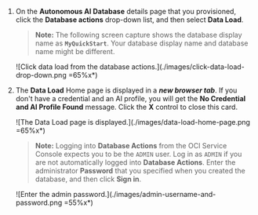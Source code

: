 <!--
    {
        "name":"Go to Data Load Utility Database Action",
        "description":"Navigate to data loader. AUTHORS: For expediency, this task uses the ADMIN user/password to open Database Actions. In your workshop, you might want to substitute a different user/password to open Database Actions.",
        "author":"Lauran K. Serhal, Consulting User Assistance Developer",
        "lastUpdated":"Lauran K. Serhal, October 2025"
    }
-->

1. On the **Autonomous AI Database** details page that you provisioned, click the **Database actions** drop-down list, and then select **Data Load**. 

    >**Note:** The following screen capture shows the database display name as **`MyQuickStart`**. Your database display name and database name might be different.

    ![Click data load from the database actions.](./images/click-data-load-drop-down.png =65%x*)

2. The **Data Load** Home page is displayed in a _**new browser tab**_. If you don't have a credential and an AI profile, you will get the **No Credential and AI Profile Found** message. Click the **X** control to close this card. 

    ![The Data Load page is displayed.](./images/data-load-home-page.png =65%x*)

    >**Note:** Logging into **Database Actions** from the OCI Service Console expects you to be the `ADMIN` user. Log in as `ADMIN` if you are not automatically logged into **Database Actions**. Enter the administrator **Password** that you specified when you created the database, and then click **Sign in**.

    ![Enter the admin password.](./images/admin-username-and-password.png =55%x*)